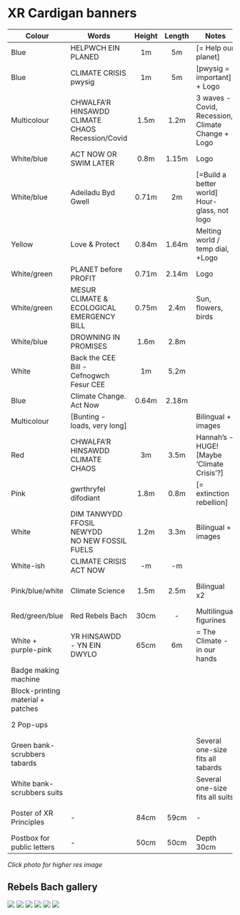 # XR Cardigan banners

| Colour | Words                 | Height | Length | Notes | Photo | Location |
|--------|-----------------------|:------:|:------:|-------|-------|----------|
| Blue   | HELPWCH EIN PLANED    | 1m     | 5m     | [= Help our planet] | [![banner](https://res.cloudinary.com/growdigital/image/upload/w_80/v1658268391/xr/banner-2-helpwch-ein-planed.jpg)](https://res.cloudinary.com/growdigital/image/upload/v1658268391/xr/banner-2-helpwch-ein-planed.jpg) | Audley |
| Blue   | CLIMATE CRISIS pwysig | 1m     | 5m     | [pwysig = important] + Logo | [![banner](https://res.cloudinary.com/growdigital/image/upload/w_80/v1658268392/xr/banner-3-climate-crisis.jpg)](https://res.cloudinary.com/growdigital/image/upload/v1658268392/xr/banner-3-climate-crisis.jpg) | Audley |
| Multicolour | CHWALFA’R HINSAWDD<br>CLIMATE CHAOS<br>Recession/Covid | 1.5m | 1.2m | 3 waves - Covid, Recession, Climate Change  + Logo | [![banner](https://res.cloudinary.com/growdigital/image/upload/w_80/v1658268392/xr/banner-4-chwalfa-rhinsawdd-climate-chaos.jpg)](https://res.cloudinary.com/growdigital/image/upload/v1658268392/xr/banner-4-chwalfa-rhinsawdd-climate-chaos.jpg) | Philippa |
| White/blue | ACT NOW OR SWIM LATER | 0.8m | 1.15m | Logo | [![banner](https://res.cloudinary.com/growdigital/image/upload/w_80/v1658268392/xr/banner-5-act-now-or-swim-later.jpg)](https://res.cloudinary.com/growdigital/image/upload/v1658268392/xr/banner-5-act-now-or-swim-later.jpg) | Philippa |
| White/blue | Adeiladu Byd Gwell | 0.71m | 2m | [=Build a better world] Hour-glass, not logo | [![banner](https://res.cloudinary.com/growdigital/image/upload/w_80/v1658268392/xr/banner-6-adeiladu-byd-gwell.jpg)](https://res.cloudinary.com/growdigital/image/upload/v1658268392/xr/banner-6-adeiladu-byd-gwell.jpg) | Philippa |
| Yellow | Love & Protect | 0.84m | 1.64m | Melting world / temp dial, +Logo |  | Philippa |
| White/green | PLANET before PROFIT | 0.71m | 2.14m | Logo | [![banner](https://res.cloudinary.com/growdigital/image/upload/w_80/v1658268392/xr/banner-8-planet-before-profit.jpg)](https://res.cloudinary.com/growdigital/image/upload/v1658268392/xr/banner-8-planet-before-profit.jpg) | Philippa |
| White/green | MESUR CLIMATE & ECOLOGICAL EMERGENCY BILL | 0.75m | 2.4m | Sun, flowers, birds | [![banner](https://res.cloudinary.com/growdigital/image/upload/w_80/v1658268392/xr/banner-9-mesur-cee-bill.jpg)](https://res.cloudinary.com/growdigital/image/upload/v1658268392/xr/banner-9-mesur-cee-bill.jpg) | Philippa |
| White/blue | DROWNING IN PROMISES | 1.6m  | 2.8m |  | | Philippa |
| White | Back the CEE Bill - Cefnogwch Fesur CEE | 1m | 5.2m | | | Philippa |
| Blue  | Climate Change. Act Now  | 0.64m  | 2.18m  | | [![banner](https://res.cloudinary.com/growdigital/image/upload/w_80/v1658269697/xr/banner-climate-change-act-now.jpg)](https://res.cloudinary.com/growdigital/image/upload/v1658269697/xr/banner-climate-change-act-now.jpg) | Philippa |
| Multicolour | [Bunting - loads, very long] | | | Bilingual + images | | Soo |
| Red | CHWALFA’R HINSAWDD<br>CLIMATE CHAOS  | 3m | 3.5m | Hannah’s - HUGE! [Maybe ‘Climate Crisis’?] | | Philippa |
| Pink | gwrthryfel difodiant | 1.8m | 0.8m | [= extinction rebellion] | [![banner](https://res.cloudinary.com/growdigital/image/upload/w_80/v1659261585/xr/banner-gwrthryfel-difodiant.jpg)](https://res.cloudinary.com/growdigital/image/upload/v1659261585/xr/banner-gwrthryfel-difodiant.jpg) |
| White | DIM TANWYDD FFOSIL NEWYDD<br>NO NEW FOSSIL FUELS | 1.2m | 3.3m | Bilingual + images | [![banner](https://res.cloudinary.com/growdigital/image/upload/w_80/v1659262591/xr/banner-no-new-fossil-fuels.jpg)](https://res.cloudinary.com/growdigital/image/upload/v1659262591/xr/banner-no-new-fossil-fuels.jpg) | Philippa |
| White-ish | CLIMATE CRISIS ACT NOW | -m | -m | | [![banner](https://res.cloudinary.com/growdigital/image/upload/w_80/v1661286912/xr/climate-crisis-act-now.jpg)](https://res.cloudinary.com/growdigital/image/upload/v1661286912/xr/climate-crisis-act-now.jpg) | Philippa |
| Pink/blue/white| Climate Science | 1.5m | 2.5m | Bilingual x2 | [![banner](https://res.cloudinary.com/growdigital/image/upload/w_80/v1661286913/xr/climate-science.jpg)](https://res.cloudinary.com/growdigital/image/upload/v1661286913/xr/climate-science.jpg) | SERO Centre, Carmarthen |
| Red/green/blue| Red Rebels Bach | 30cm | - | Multilingual figurines | [![figurines](https://res.cloudinary.com/growdigital/image/upload/w_80/v1661541400/xr/red-rebels-bach.jpg)](https://res.cloudinary.com/growdigital/image/upload/v1661541400/xr/red-rebels-bach.jpg) | Philippa |
| White + purple-pink | YR HINSAWDD - YN EIN DWYLO | 65cm | 6m | = The Climate - in our hands | [![People in room with banner](https://res.cloudinary.com/growdigital/image/upload/w_80/v1675891454/xr/yr-hinsawdd-yn-ein-dwylo.jpg)](https://res.cloudinary.com/growdigital/image/upload/v1675891454/xr/yr-hinsawdd-yn-ein-dwylo.jpg) | Philippa |
| Badge making machine | | | | | | Soo |
| Block-printing material + patches | | | | | | Jane |
| 2 Pop-ups | | | | | | 1 Philippa, 1 Soo |
| Green bank-scrubbers tabards | | | | Several one-size fits all tabards | | Philippa |
| White bank-scrubbers suits  | | | | Several one-size fits all suits | | Audley |
| Poster of XR Principles  | - | 84cm | 59cm | - | [![Poster of XR principles](https://res.cloudinary.com/growdigital/image/upload/w_90/v1708892816/xr/xr-principles.jpg)](https://res.cloudinary.com/growdigital/image/upload/v1708892816/xr/xr-principles.jpg) | x1 Jane, x1 Philippa |
| Postbox for public letters  | - | 50cm | 50cm | Depth 30cm | [![Postbox](https://res.cloudinary.com/growdigital/image/upload/w_90/v1732045816/xr/241119-fossil-free-post-box.jpg)](https://res.cloudinary.com/growdigital/image/upload/v1732045816/xr/241119-fossil-free-post-box.jpg) | Audley |

_Click photo for higher res image_


## Rebels Bach gallery

<!-- Add images to <div class="fotorama"></div> -->
<div class="fotorama">
  <img src="https://res.cloudinary.com/growdigital/image/upload/v1661602276/xr/rebels-bach-blue-river.jpg">
  <img src="https://res.cloudinary.com/growdigital/image/upload/v1661602276/xr/rebels-bach-greenman.jpg">
  <img src="https://res.cloudinary.com/growdigital/image/upload/v1661602276/xr/rebels-bach-green-tree.jpg">
  <img src="https://res.cloudinary.com/growdigital/image/upload/v1661602276/xr/rebels-bach-black-climate-grief.jpg">
  <img src="https://res.cloudinary.com/growdigital/image/upload/v1661602276/xr/rebels-bach-code-red.jpg">
  <img src="https://res.cloudinary.com/growdigital/image/upload/v1661541400/xr/red-rebels-bach.jpg">
</div>

